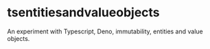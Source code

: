 tsentitiesandvalueobjects
=========================

An experiment with Typescript, Deno, immutability, entities and value objects.
